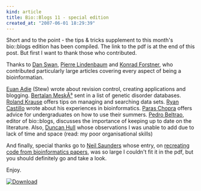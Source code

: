 ```yaml
--- 
kind: article
title: Bio::Blogs 11 - special edition
created_at: "2007-06-01 18:29:39"
---
```


Short and to the point - the tips &amp; tricks supplement to this month's 
bio::blogs edition has been compiled. The link to the pdf is at the end of this 
post. But first I want to thank those who contributed.

Thanks to <a href="http://eridanusdotnet.wordpress.com/">Dan Swan</a>, <a 
href="http://plindenbaum.blogspot.com/">Pierre Lindenbaum</a> and <a 
href="http://konradscons.blogspot.com/">Konrad Forstner</a>, who contributed 
particularly large articles covering every aspect of being a bioinformatian.

<a href="http://www.ghastlyfop.com/blog/">Euan Adie</a> (Stew) wrote about 
revision control, creating applications and blogging. <a 
href="http://scienceroll.com/">Bertalan MeskÃ³</a> sent in a list of genetic 
disorder databases. <a href="http://nftb.net/">Roland Krause</a> offers tips on 
managing and searching data sets. <a href="http://myfakeif.blogspot.com/">Ryan 
Castillo</a> wrote about his experiences in bioinformatics. <a 
href="http://paraschopra.com/blog/">Paras Chopra</a> offers advice for 
undergraduates on how to use their summers. <a 
href="http://pbeltrao.blogspot.com/">Pedro Beltrao</a>, editor of bio::blogs, 
discusses the importance of keeping up to date on the literature. Also, <a 
href="http://www.nodalpoint.org/user/duncan">Duncan Hull</a> whose observations 
I was unable to add due to lack of time and space (read: my poor organisational 
skills)

And finally, special thanks go to <a 
href="http://nsaunders.wordpress.com/">Neil Saunders</a> whose entry, on <a 
href="http://nsaunders.wordpress.com/2007/05/29/how-to-create-bioinformatics-code-from-a-published-article/">recreating 
code from bioinformatics papers</a>, was so large I couldn't fit it in the pdf, 
but you should definitely go and take a look.

Enjoy.

<a href="http://bioinformatics-zen.s3.amazonaws.com/bioblogs/special_edition.pdf" title="Download"><img src="http://bioinformatics-zen.s3.amazonaws.com/icons/pdf.png" alt="Download" class="centre" /></a>
